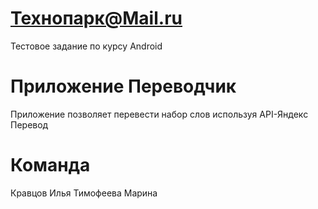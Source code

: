 # Технопарк@Mail.ru
Тестовое задание по курсу Android

# Приложение Переводчик

Приложение позволяет перевести набор слов используя API-Яндекс Перевод

# Команда
Кравцов Илья
Тимофеева Марина


